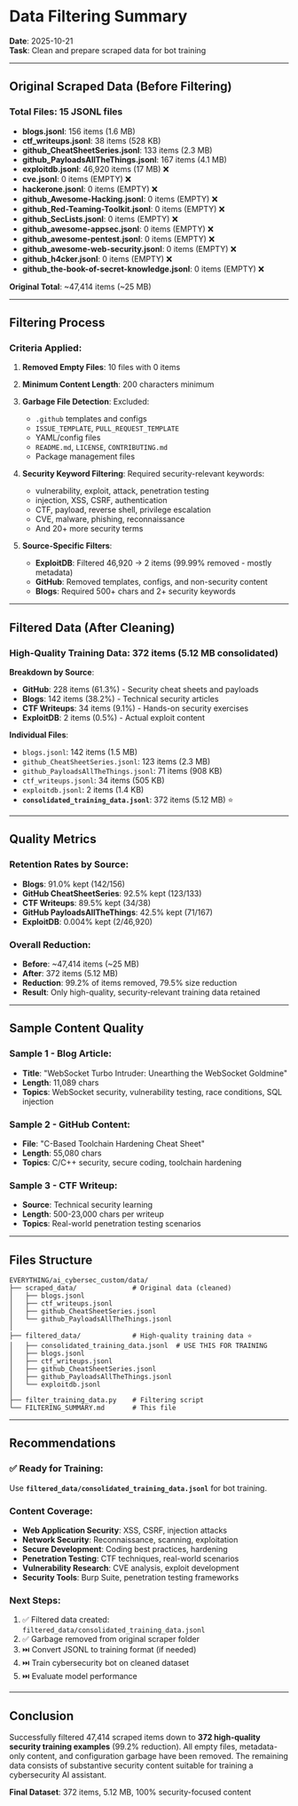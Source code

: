 # Data Filtering Summary

**Date**: 2025-10-21  
**Task**: Clean and prepare scraped data for bot training

---

## Original Scraped Data (Before Filtering)

### Total Files: 15 JSONL files
- **blogs.jsonl**: 156 items (1.6 MB)
- **ctf_writeups.jsonl**: 38 items (528 KB)
- **github_CheatSheetSeries.jsonl**: 133 items (2.3 MB)
- **github_PayloadsAllTheThings.jsonl**: 167 items (4.1 MB)
- **exploitdb.jsonl**: 46,920 items (17 MB) ❌
- **cve.jsonl**: 0 items (EMPTY) ❌
- **hackerone.jsonl**: 0 items (EMPTY) ❌
- **github_Awesome-Hacking.jsonl**: 0 items (EMPTY) ❌
- **github_Red-Teaming-Toolkit.jsonl**: 0 items (EMPTY) ❌
- **github_SecLists.jsonl**: 0 items (EMPTY) ❌
- **github_awesome-appsec.jsonl**: 0 items (EMPTY) ❌
- **github_awesome-pentest.jsonl**: 0 items (EMPTY) ❌
- **github_awesome-web-security.jsonl**: 0 items (EMPTY) ❌
- **github_h4cker.jsonl**: 0 items (EMPTY) ❌
- **github_the-book-of-secret-knowledge.jsonl**: 0 items (EMPTY) ❌

**Original Total**: ~47,414 items (~25 MB)

---

## Filtering Process

### Criteria Applied:

1. **Removed Empty Files**: 10 files with 0 items
2. **Minimum Content Length**: 200 characters minimum
3. **Garbage File Detection**: Excluded:
   - `.github` templates and configs
   - `ISSUE_TEMPLATE`, `PULL_REQUEST_TEMPLATE`
   - YAML/config files
   - `README.md`, `LICENSE`, `CONTRIBUTING.md`
   - Package management files

4. **Security Keyword Filtering**: Required security-relevant keywords:
   - vulnerability, exploit, attack, penetration testing
   - injection, XSS, CSRF, authentication
   - CTF, payload, reverse shell, privilege escalation
   - CVE, malware, phishing, reconnaissance
   - And 20+ more security terms

5. **Source-Specific Filters**:
   - **ExploitDB**: Filtered 46,920 → 2 items (99.99% removed - mostly metadata)
   - **GitHub**: Removed templates, configs, and non-security content
   - **Blogs**: Required 500+ chars and 2+ security keywords

---

## Filtered Data (After Cleaning)

### High-Quality Training Data: 372 items (5.12 MB consolidated)

**Breakdown by Source**:
- **GitHub**: 228 items (61.3%) - Security cheat sheets and payloads
- **Blogs**: 142 items (38.2%) - Technical security articles
- **CTF Writeups**: 34 items (9.1%) - Hands-on security exercises  
- **ExploitDB**: 2 items (0.5%) - Actual exploit content

**Individual Files**:
- `blogs.jsonl`: 142 items (1.5 MB)
- `github_CheatSheetSeries.jsonl`: 123 items (2.3 MB)
- `github_PayloadsAllTheThings.jsonl`: 71 items (908 KB)
- `ctf_writeups.jsonl`: 34 items (505 KB)
- `exploitdb.jsonl`: 2 items (1.4 KB)
- **`consolidated_training_data.jsonl`**: 372 items (5.12 MB) ⭐

---

## Quality Metrics

### Retention Rates by Source:
- **Blogs**: 91.0% kept (142/156)
- **GitHub CheatSheetSeries**: 92.5% kept (123/133)
- **CTF Writeups**: 89.5% kept (34/38)
- **GitHub PayloadsAllTheThings**: 42.5% kept (71/167)
- **ExploitDB**: 0.004% kept (2/46,920)

### Overall Reduction:
- **Before**: ~47,414 items (~25 MB)
- **After**: 372 items (5.12 MB)
- **Reduction**: 99.2% of items removed, 79.5% size reduction
- **Result**: Only high-quality, security-relevant training data retained

---

## Sample Content Quality

### Sample 1 - Blog Article:
- **Title**: "WebSocket Turbo Intruder: Unearthing the WebSocket Goldmine"
- **Length**: 11,089 chars
- **Topics**: WebSocket security, vulnerability testing, race conditions, SQL injection

### Sample 2 - GitHub Content:
- **File**: "C-Based Toolchain Hardening Cheat Sheet"
- **Length**: 55,080 chars
- **Topics**: C/C++ security, secure coding, toolchain hardening

### Sample 3 - CTF Writeup:
- **Source**: Technical security learning
- **Length**: 500-23,000 chars per writeup
- **Topics**: Real-world penetration testing scenarios

---

## Files Structure

```
EVERYTHING/ai_cybersec_custom/data/
├── scraped_data/              # Original data (cleaned)
│   ├── blogs.jsonl
│   ├── ctf_writeups.jsonl
│   ├── github_CheatSheetSeries.jsonl
│   └── github_PayloadsAllTheThings.jsonl
│
├── filtered_data/             # High-quality training data ⭐
│   ├── consolidated_training_data.jsonl  # USE THIS FOR TRAINING
│   ├── blogs.jsonl
│   ├── ctf_writeups.jsonl
│   ├── github_CheatSheetSeries.jsonl
│   ├── github_PayloadsAllTheThings.jsonl
│   └── exploitdb.jsonl
│
├── filter_training_data.py    # Filtering script
└── FILTERING_SUMMARY.md       # This file
```

---

## Recommendations

### ✅ Ready for Training:
Use **`filtered_data/consolidated_training_data.jsonl`** for bot training.

### Content Coverage:
- **Web Application Security**: XSS, CSRF, injection attacks
- **Network Security**: Reconnaissance, scanning, exploitation
- **Secure Development**: Coding best practices, hardening
- **Penetration Testing**: CTF techniques, real-world scenarios
- **Vulnerability Research**: CVE analysis, exploit development
- **Security Tools**: Burp Suite, penetration testing frameworks

### Next Steps:
1. ✅ Filtered data created: `filtered_data/consolidated_training_data.jsonl`
2. ✅ Garbage removed from original scraper folder
3. ⏭️ Convert JSONL to training format (if needed)
4. ⏭️ Train cybersecurity bot on cleaned dataset
5. ⏭️ Evaluate model performance

---

## Conclusion

Successfully filtered 47,414 scraped items down to **372 high-quality security training examples** (99.2% reduction). All empty files, metadata-only content, and configuration garbage have been removed. The remaining data consists of substantive security content suitable for training a cybersecurity AI assistant.

**Final Dataset**: 372 items, 5.12 MB, 100% security-focused content
